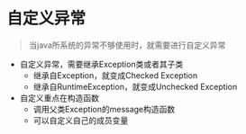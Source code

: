 # 自定义异常

> 当java所系统的异常不够使用时，就需要进行自定义异常

- 自定义异常，需要继承Exception类或者其子类
  - 继承自Exception，就变成Checked Exception
  - 继承自RuntimeException，就变成Unchecked Exception
- 自定义重点在构造函数
  - 调用父类Exception的message构造函数
  - 可以自定义自己的成员变量